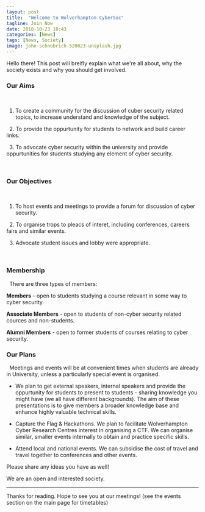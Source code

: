 ```yaml
---
layout: post
title:  "Welcome to Wolverhampton CyberSoc"
tagline: Join Now
date: 2018-10-23 18:43
categories: [News]
tags: [News, Society]
image: john-schnobrich-520023-unsplash.jpg
---
```


Hello there! This post will breifly explain what we're all about, why the society exists and why you should get involved.

### Our Aims

&nbsp;
1. To create a community for the discussion of cuber security related topics, to increase understand and knowledge of the subject.

&nbsp;
2. To provide the oppurtunity for students to network and build career links.

&nbsp;
3. To advocate cyber security within the university and provide oppurtunities for students studying any element of cyber security.

&nbsp;

### Our Objectives

&nbsp;
1. To host events and meetings to provide a forum for discussion of cyber security.

&nbsp;
2. To organise trops to pleacs of interet, including conferences, careers fairs and similar events.

&nbsp;
3. Advocate student issues and lobby were appropriate.

&nbsp;

### Membership

&nbsp;
There are three types of members:

**Members** - open to students studying a course relevant in some way to cyber security.

**Associate Members** - open to students of non-cyber security related cources and non-students.

**Alumni Members** - open to former students of courses relating to cyber security.


### Our Plans

&nbsp;
Meetings and events will be at convenient times when students are already in University, unless a particularly special event is organised.

* We plan to get external speakers, internal speakers and provide the oppurtunity for students to present to students - sharing knowledge you might have (we all have different backgrounds). The aim of these presentations is to give members a broader knowledge base and enhance highly valuable technical skills.

* Capture the Flag & Hackathons. We plan to facilitate Wolverhampton Cyber Research Centres interest in organising a CTF. We can organise similar, smaller events internally to obtain and practice specific skills.

* Attend local and national events. We can subsidise the cost of travel and travel together to conferences and other events.

Please share any ideas you have as well!

We are an open and interested society.


---


Thanks for reading. Hope to see you at our meetings! (see the events section on the main page for timetables)